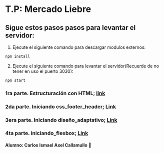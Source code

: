 # T.P: Mercado Liebre
## Sigue estos pasos pasos para levantar el servidor:
1. Ejecute el siguiente comando para descargar modulos externos:
```bash
npm install
```
2. Ejecute el siguiente comando para levantar el servidor(Recuerde de no tener en uso el puerto 3030):
```bash
npm start
```
### 1ra parte. Estructuración con HTML; [link](https://github.com/IsmaelAxel/mercado_liebre/tree/estructuraci%C3%B3n_html)
### 2da parte. Iniciando css_footer_header; [Link](https://github.com/IsmaelAxel/mercado_liebre/tree/css_header_footer)
### 3era parte. Iniciando diseño_adaptativo; [Link](https://github.com/IsmaelAxel/mercado_liebre/tree/iniciando_dise%C3%B1o_adaptativo)
### 4ta parte. iniciando_flexbox; [Link](https://github.com/IsmaelAxel/mercado_liebre/tree/iniciando_flexblox)
#### Alumno: Carlos Ismael Axel Callamullo 🤖